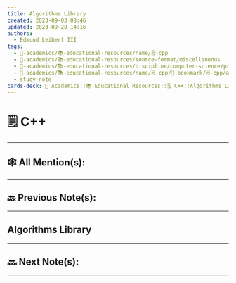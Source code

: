 ```yaml
---
title: Algorithms Library
created: 2023-09-03 08:46
updated: 2023-09-28 14:16
authors:
  - Edmund Leibert III
tags:
  - 🔴-academics/📚-educational-resources/name/🗒️-cpp
  - 🔴-academics/📚-educational-resources/source-format/miscellaneous
  - 🔴-academics/📚-educational-resources/discipline/computer-science/programming-language/cpp
  - 🔴-academics/📚-educational-resources/name/🗒️-cpp/🔖-bookmark/🗒️-cpp/algorithms-library
  - study-note
cards-deck: 🔴 Academics::📚 Educational Resources::🗒️ C++::Algorithms Library
---
```


# 🗒️ C++

---

## 🕸️ All Mention(s):

---

## 🔙 Previous Note(s):

---

## Algorithms Library



---


## 🔜 Next Note(s):


---
